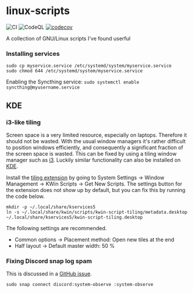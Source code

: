 # linux-scripts
![CI](https://github.com/AgenttiX/linux-scripts/workflows/CI/badge.svg)
![CodeQL](https://github.com/AgenttiX/linux-scripts/workflows/CodeQL/badge.svg)
[![codecov](https://codecov.io/gh/AgenttiX/linux-scripts/branch/master/graph/badge.svg?token=SUMWHTQJW8)](https://codecov.io/gh/AgenttiX/linux-scripts)

A collection of GNU/Linux scripts I've found userful


### Installing services
```
sudo cp myservice.service /etc/systemd/system/myservice.service
sudo chmod 644 /etc/systemd/system/myservice.service
```

Enabling the Syncthing service:
`sudo systemctl enable syncthing@myusername.service`


## KDE
### i3-like tiling
Screen space is a very limited resource, especially on laptops.
Therefore it should not be wasted.
With the usual window managers it's rather difficult to position windows efficiently, and consequently a significant fraction of the screen space is wasted.
This can be fixed by using a tiling window manager such as [i3](https://i3wm.org/).
Luckily similar functionality can also be installed on [KDE](https://kde.org/).

Install the [tiling extension](https://store.kde.org/p/1112554) by going to System Settings &#8594; Window Management &#8594; KWin Scripts &#8594; Get New Scripts.
The settings button for the extension does not show up by default, but you can fix this by running the code below.

```
mkdir -p ~/.local/share/kservices5
ln -s ~/.local/share/kwin/scripts/kwin-script-tiling/metadata.desktop ~/.local/share/kservices5/kwin-script-tiling.desktop
```

The following settings are recommended.

- Common options &#8594; Placement method: Open new tiles at the end
- Half layout &#8594; Default master width: 50 %


### Fixing Discord snap log spam
This is discussed in a [GitHub issue](https://github.com/snapcrafters/discord/issues/23).

```
sudo snap connect discord:system-observe :system-observe
```
